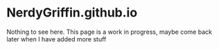 # NerdyGriffin.github.io

Nothing to see here. This page is a work in progress, maybe come back later when I have added more stuff
